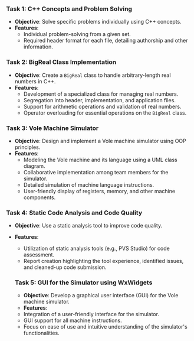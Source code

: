 ### Task 1: C++ Concepts and Problem Solving
- **Objective**: Solve specific problems individually using C++ concepts.
- **Features**:
  - Individual problem-solving from a given set.
  - Required header format for each file, detailing authorship and other information.

### Task 2: BigReal Class Implementation
- **Objective**: Create a `BigReal` class to handle arbitrary-length real numbers in C++.
- **Features**:
  - Development of a specialized class for managing real numbers.
  - Segregation into header, implementation, and application files.
  - Support for arithmetic operations and validation of real numbers.
  - Operator overloading for essential operations on the `BigReal` class.

### Task 3: Vole Machine Simulator
- **Objective**: Design and implement a Vole machine simulator using OOP principles.
- **Features**:
  - Modeling the Vole machine and its language using a UML class diagram.
  - Collaborative implementation among team members for the simulator.
  - Detailed simulation of machine language instructions.
  - User-friendly display of registers, memory, and other machine components.

### Task 4: Static Code Analysis and Code Quality
- **Objective**: Use a static analysis tool to improve code quality.
- **Features**:
  - Utilization of static analysis tools (e.g., PVS Studio) for code assessment.
  - Report creation highlighting the tool experience, identified issues, and cleaned-up code submission.
  
  ### Task 5: GUI for the Simulator using WxWidgets
  - **Objective**: Develop a graphical user interface (GUI) for the Vole machine simulator.
  - **Features**:
  - Integration of a user-friendly interface for the simulator.
  - GUI support for all machine instructions.
  - Focus on ease of use and intuitive understanding of the simulator's functionalities.
